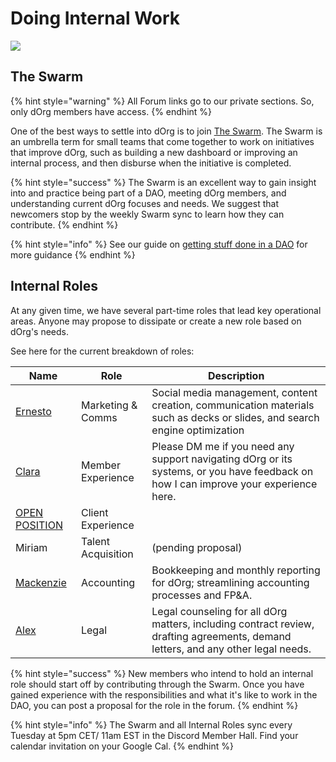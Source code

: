 # Doing Internal Work

![](https://i.gifer.com/4dau.gif)

## The Swarm

{% hint style="warning" %}
All Forum links go to our private sections. So, only dOrg members have access.&#x20;
{% endhint %}

One of the best ways to settle into dOrg is to join [The Swarm](https://forum.dorg.tech/t/swarm-bucket/237). The Swarm is an umbrella term for small teams that come together to work on initiatives that improve dOrg, such as building a new dashboard or improving an internal process, and then disburse when the initiative is completed.

{% hint style="success" %}
The Swarm is an excellent way to gain insight into and practice being part of a DAO, meeting dOrg members, and understanding current dOrg focuses and needs. We suggest that newcomers stop by the weekly Swarm sync to learn how they can contribute.
{% endhint %}

{% hint style="info" %}
See our guide on [getting stuff done in a DAO](../resources/getting-stuff-done-in-a-dao.md) for more guidance
{% endhint %}

## Internal Roles

At any given time, we have several part-time roles that lead key operational areas.  Anyone may propose to dissipate or create a new role based on dOrg's needs.

See here for the current breakdown of roles:

| Name                                                                    | Role                | Description                                                                                                                           |
| ----------------------------------------------------------------------- | ------------------- | ------------------------------------------------------------------------------------------------------------------------------------- |
| [Ernesto](https://forum.dorg.tech/t/marcomms-ernesto/90)                | Marketing & Comms   | Social media management, content creation, communication materials such as decks or slides, and search engine optimization            |
| [Clara](https://forum.dorg.tech/t/experience-facilitator-clara/301)     | Member Experience   | Please DM me if you need any support navigating dOrg or its systems, or you have feedback on how I can improve your experience here.  |
| [OPEN POSITION](https://airtable.com/shr0eQZfACL3Yarac)                 | Client Experience   |                                                                                                                                       |
| Miriam                                                                  | Talent Acquisition  | (pending proposal)                                                                                                                    |
| [Mackenzie](https://forum.dorg.tech/t/accounting-finance-mackenzie/230) | Accounting          | Bookkeeping and monthly reporting for dOrg; streamlining accounting processes and FP\&A.                                              |
| [Alex](https://forum.dorg.tech/t/general-counsel-for-dorg/366)          | Legal               | Legal counseling for all dOrg matters, including contract review, drafting agreements, demand letters, and any other legal needs.     |



{% hint style="success" %}
New members who intend to hold an internal role should start off by contributing through the Swarm. Once you have gained experience with the responsibilities and what it's like to work in the DAO, you can post a proposal for the role in the forum.
{% endhint %}

{% hint style="info" %}
The Swarm and all Internal Roles sync every Tuesday at 5pm CET/ 11am EST in the Discord Member Hall. Find your calendar invitation on your Google Cal.&#x20;
{% endhint %}

